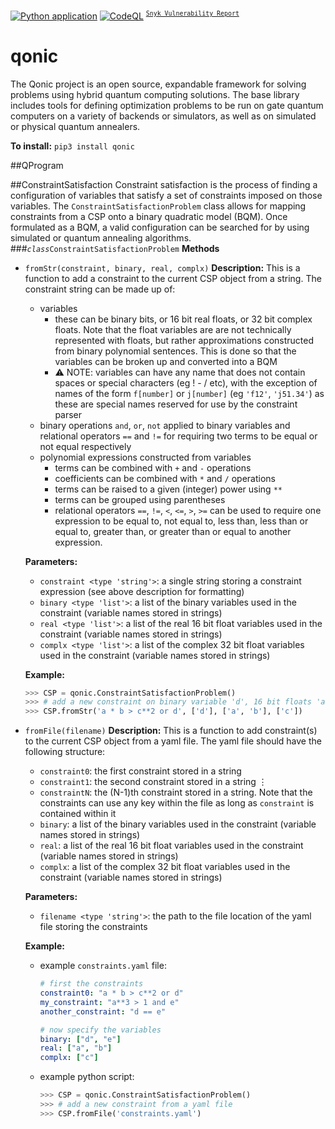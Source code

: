 [![Python application](https://github.com/Qonic-Team/qonic/actions/workflows/python-app.yml/badge.svg)](https://github.com/Qonic-Team/qonic/actions/workflows/python-app.yml)
[![CodeQL](https://github.com/Qonic-Team/qonic/actions/workflows/codeql.yml/badge.svg)](https://github.com/Qonic-Team/qonic/actions/workflows/codeql.yml)
<sup>[`Snyk Vulnerability Report`](https://snyk.io/test/github/Qonic-Team/qonic?targetFile=source_dir/requirements.txt)</sup>

# qonic
The Qonic project is an open source, expandable framework for solving problems using hybrid quantum computing solutions.  The base library includes tools for defining optimization problems to be run on gate quantum computers on a variety of backends or simulators, as well as on simulated or physical quantum annealers.

**To install:** `pip3 install qonic`

##QProgram

##ConstraintSatisfaction
Constraint satisfaction is the process of finding a configuration of variables that satisfy a set of constraints imposed on those variables.  The `ConstraintSatisfactionProblem` class allows for mapping constraints from a CSP onto a binary quadratic model (BQM).  Once formulated as a BQM, a valid configuration can be searched for by using simulated or quantum annealing algorithms.
###_`class`_`ConstraintSatisfactionProblem`
**Methods**  
* `fromStr(constraint, binary, real, complx)`
  **Description:**
  This is a function to add a constraint to the current CSP object from a string.  The constraint string can be made up of:
  * variables
    * these can be binary bits, or 16 bit real floats, or 32 bit complex floats.  Note that the float variables are are not technically represented with floats, but rather approximations constructed from binary polynomial sentences.  This is done so that the variables can be broken up and converted into a BQM
    * ⚠️ NOTE: variables can have any name that does not contain spaces or special characters (eg ! - / etc), with the exception of names of the form `f[number]` or `j[number]` (eg `'f12'`, `'j51.34'`) as these are special names reserved for use by the constraint parser
  * binary operations `and`, `or`, `not` applied to binary variables and relational operators `==` and `!=` for requiring two terms to be equal or not equal respectively
  * polynomial expressions constructed from variables 
    * terms can be combined with `+` and `-` operations
    * coefficients can be combined with `*` and `/` operations
    * terms can be raised to a given (integer) power using `**`
    * terms can be grouped using parentheses 
    * relational operators `==`, `!=`, `<`, `<=`, `>`, `>=` can be used to require one expression to be equal to, not equal to, less than, less than or equal to, greater than, or greater than or equal to another expression.

  **Parameters:**
  * `constraint <type 'string'>`: a single string storing a constraint expression (see above description for formatting)
  * `binary <type 'list'>`: a list of the binary variables used in the constraint (variable names stored in strings)
  * `real <type 'list'>`: a list of the real 16 bit float variables used in the constraint (variable names stored in strings)
  * `complx <type 'list'>`: a list of the complex 32 bit float variables used in the constraint (variable names stored in strings)

  **Example:**
  ```python
  >>> CSP = qonic.ConstraintSatisfactionProblem()
  >>> # add a new constraint on binary variable 'd', 16 bit floats 'a' and 'b', and 32 bit complex float 'c'
  >>> CSP.fromStr('a * b > c**2 or d', ['d'], ['a', 'b'], ['c'])
  ```

* `fromFile(filename)`
  **Description:**
  This is a function to add constraint(s) to the current CSP object from a yaml file.  The yaml file should have the following structure:
  * `constraint0`: the first constraint stored in a string
  * `constraint1`: the second constraint stored in a string
   ⋮
  * `constraintN`: the (N-1)th constraint stored in a string.  Note that the constraints can use any key within the file as long as `constraint` is contained within it
  * `binary`: a list of the binary variables used in the constraint (variable names stored in strings)
  * `real`: a list of the real 16 bit float variables used in the constraint (variable names stored in strings)
  * `complx`: a list of the complex 32 bit float variables used in the constraint (variable names stored in strings)

  **Parameters:**
  * `filename <type 'string'>`: the path to the file location of the yaml file storing the constraints

  **Example:**
  * example `constraints.yaml` file:
    ```yaml
    # first the constraints
    constraint0: "a * b > c**2 or d"
    my_constraint: "a**3 > 1 and e"
    another_constraint: "d == e"

    # now specify the variables
    binary: ["d", "e"]
    real: ["a", "b"]
    complx: ["c"]
    ```
  * example python script:
    ```python
    >>> CSP = qonic.ConstraintSatisfactionProblem()
    >>> # add a new constraint from a yaml file
    >>> CSP.fromFile('constraints.yaml')
    ```